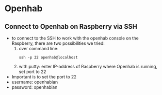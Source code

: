 # Openhab
## Connect to Openhab on Raspberry via SSH
- to connect to the SSH to work with the openhab console on the Raspberry, there are two possibilities we tried:
    1. over command line:
        ```
        ssh -p 22 openhab@localhost
        ```
    2. with putty: enter IP-address of Raspberry where Openhab is running, set port to 22
- Important is to set the port to 22
- username: openhabian
- password: openhabian
